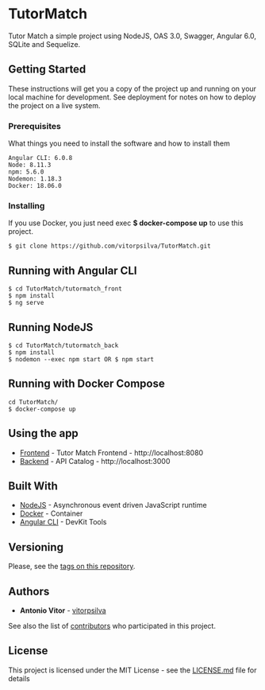 # TutorMatch

Tutor Match a simple project using NodeJS, OAS 3.0, Swagger, Angular 6.0, SQLite and Sequelize.

## Getting Started

These instructions will get you a copy of the project up and running on your local machine for development. See deployment for notes on how to deploy the project on a live system.

### Prerequisites

What things you need to install the software and how to install them

```
Angular CLI: 6.0.8
Node: 8.11.3
npm: 5.6.0
Nodemon: 1.18.3
Docker: 18.06.0

```

### Installing

If you use Docker, you just need exec **$ docker-compose up** to use this project.

```
$ git clone https://github.com/vitorpsilva/TutorMatch.git

```

## Running with Angular CLI

```
$ cd TutorMatch/tutormatch_front
$ npm install
$ ng serve

```

## Running NodeJS

```
$ cd TutorMatch/tutormatch_back
$ npm install
$ nodemon --exec npm start OR $ npm start

```

## Running with Docker Compose

```
cd TutorMatch/
$ docker-compose up

```

## Using the app

* [Frontend](http://localhost:8080) - Tutor Match Frontend - http://localhost:8080
* [Backend](http://localhost:3000) - API Catalog - http://localhost:3000


## Built With

* [NodeJS](https://nodejs.org/en/docs/) - Asynchronous event driven JavaScript runtime
* [Docker](https://www.docker.com/) - Container
* [Angular CLI](https://github.com/angular/angular-cli) - DevKit Tools

## Versioning

Please, see the [tags on this repository](https://github.com/vitorpsilva/TutorMatch/tags).

## Authors

* **Antonio Vitor** - [vitorpsilva](https://github.com/vitorpsilva)

See also the list of [contributors](https://github.com/vitorpsilva/TutorMatch/contributors) who participated in this project.

## License

This project is licensed under the MIT License - see the [LICENSE.md](LICENSE.md) file for details